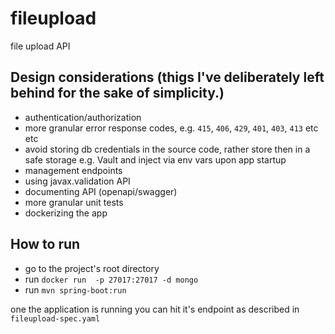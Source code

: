 # fileupload
file upload API

## Design considerations (thigs I've deliberately left behind for the sake of simplicity.)
 * authentication/authorization
 * more granular error response codes, e.g. `415`, `406`, `429`, `401`, `403`, `413` etc etc
 * avoid storing db credentials in the source code, rather store then in a safe storage e.g. Vault and inject via env vars upon app startup
 * management endpoints
 * using javax.validation API
 * documenting API (openapi/swagger)
 * more granular unit tests
 * dockerizing the app

## How to run
 - go to the project's root directory
 - run `docker run  -p 27017:27017 -d mongo`  
 - run `mvn spring-boot:run`

one the application is running you can hit it's endpoint as described in `fileupload-spec.yaml`
 
